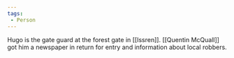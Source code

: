 ```yaml
---
tags:
 - Person
---
```



Hugo is the gate guard at the forest gate in [[Issren]].
[[Quentin McQuall]] got him a newspaper in return for entry and information about local robbers.